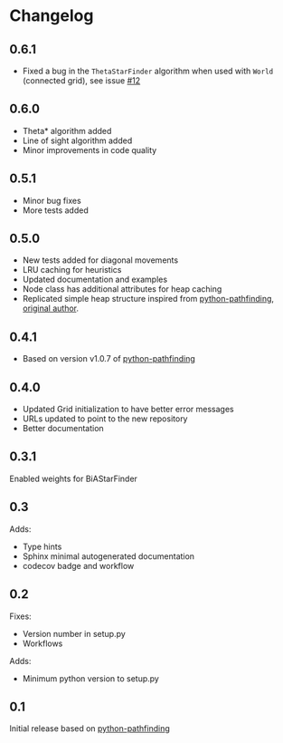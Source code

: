 # Changelog

## 0.6.1

- Fixed a bug in the `ThetaStarFinder` algorithm when used with `World` (connected grid), see issue [#12](https://github.com/harisankar95/pathfinding3D/issues/12)

## 0.6.0

- Theta\* algorithm added
- Line of sight algorithm added
- Minor improvements in code quality

## 0.5.1

- Minor bug fixes
- More tests added

## 0.5.0

- New tests added for diagonal movements
- LRU caching for heuristics
- Updated documentation and examples
- Node class has additional attributes for heap caching
- Replicated simple heap structure inspired from [python-pathfinding](https://github.com/brean/python-pathfinding/pull/54), [original author](https://github.com/peterchenadded).

## 0.4.1

- Based on version v1.0.7 of [python-pathfinding](https://github.com/brean/python-pathfinding/commits/main/)

## 0.4.0

- Updated Grid initialization to have better error messages
- URLs updated to point to the new repository
- Better documentation

## 0.3.1

Enabled weights for BiAStarFinder

## 0.3

Adds:

- Type hints
- Sphinx minimal autogenerated documentation
- codecov badge and workflow

## 0.2

Fixes:

- Version number in setup.py
- Workflows

Adds:

- Minimum python version to setup.py

## 0.1

Initial release based on [python-pathfinding](https://github.com/brean/python-pathfinding/commit/5ba36fc50602b5b90c365c64b7fb2eee120336b9)
